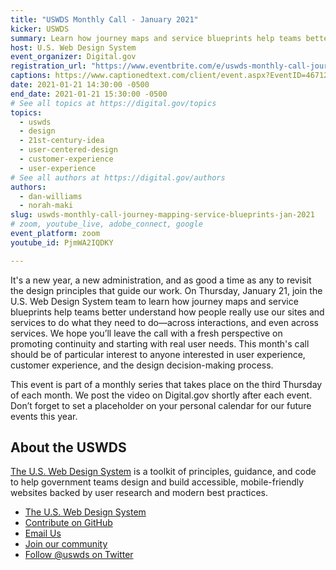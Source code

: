 ```yaml
---
title: "USWDS Monthly Call - January 2021"
kicker: USWDS
summary: Learn how journey maps and service blueprints help teams better understand how people really use our sites and services to do what they need to do.
host: U.S. Web Design System
event_organizer: Digital.gov
registration_url: "https://www.eventbrite.com/e/uswds-monthly-call-journey-mapping-service-blueprints-jan-2021-tickets-136339024693"
captions: https://www.captionedtext.com/client/event.aspx?EventID=4671272&CustomerID=321
date: 2021-01-21 14:30:00 -0500
end_date: 2021-01-21 15:30:00 -0500
# See all topics at https://digital.gov/topics
topics:
  - uswds
  - design
  - 21st-century-idea
  - user-centered-design
  - customer-experience
  - user-experience
# See all authors at https://digital.gov/authors
authors:
  - dan-williams
  - norah-maki
slug: uswds-monthly-call-journey-mapping-service-blueprints-jan-2021
# zoom, youtube_live, adobe_connect, google
event_platform: zoom
youtube_id: PjmWA2IQDKY

---
```


It's a new year, a new administration, and as good a time as any to revisit the design principles that guide our work. On Thursday, January 21, join the U.S. Web Design System team to learn how journey maps and service blueprints help teams better understand how people really use our sites and services to do what they need to do—across interactions, and even across services. We hope you’ll leave the call with a fresh perspective on promoting continuity and starting with real user needs. This month's call should be of particular interest to anyone interested in user experience, customer experience, and the design decision-making process.

This event is part of a monthly series that takes place on the third Thursday of each month. We post the video on Digital.gov shortly after each event. Don’t forget to set a placeholder on your personal calendar for our future events this year.

## About the USWDS

[The U.S. Web Design System](https://designsystem.digital.gov/) is a toolkit of principles, guidance, and code to help government teams design and build accessible, mobile-friendly websites backed by user research and modern best practices.

* [The U.S. Web Design System](https://designsystem.digital.gov/)
* [Contribute on GitHub](https://github.com/uswds/uswds/issues)
* [Email Us](mailto:uswds@support.digitalgov.gov)
* [Join our community](https://digital.gov/communities/uswds/)
* [Follow @uswds on Twitter](https://twitter.com/uswds)
